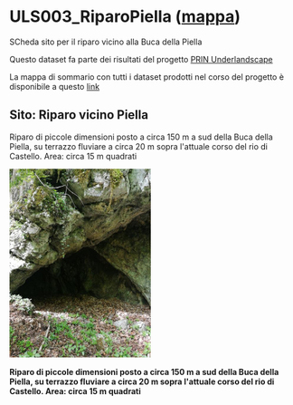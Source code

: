 # ULS003_RiparoPiella ([mappa](https://umap.openstreetmap.fr/it/map/uls003_riparopiella_1041676))
SCheda sito per il riparo vicino alla Buca della Piella

Questo dataset fa parte dei risultati del progetto [PRIN Underlandscape](https://sites.google.com/view/prin-underlandscape/)

La mappa di sommario con tutti i dataset prodotti nel corso del progetto è disponibile a questo [link](https://umap.openstreetmap.fr/it/map/sommario_1044830)

## Sito: Riparo vicino Piella
Riparo di piccole dimensioni posto a circa 150 m a sud della Buca della Piella, su terrazzo fluviare a circa 20 m sopra l'attuale corso del rio di Castello. Area: circa 15 m quadrati

[<img src=vignettes/4dPSFhz5.jpg width='250'/>](4dPSFhz5.jpg) 

**Riparo di piccole dimensioni posto a circa 150 m a sud della Buca della Piella, su terrazzo fluviare a circa 20 m sopra l'attuale corso del rio di Castello. Area: circa 15 m quadrati**
